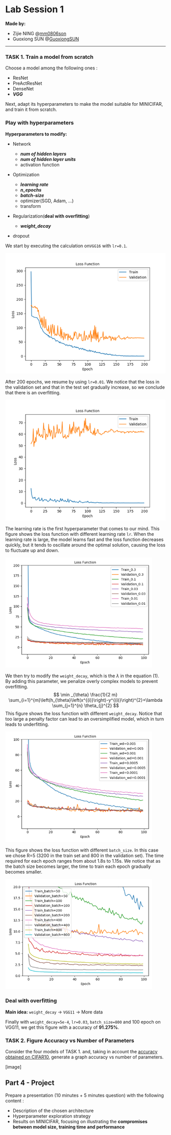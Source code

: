 # Lab Session 1 

**Made by:**

- Zijie NING @[mm0806son](https://github.com/mm0806son)
- Guoxiong SUN @[GuoxiongSUN](https://github.com/GuoxiongSUN)

-----

### TASK 1. Train a model from scratch

Choose a model among the following ones : 

- ResNet
- PreActResNet
- DenseNet
- ***VGG***

Next, adapt its hyperparameters to make the model suitable for MINICIFAR, and train it from scratch. 

### Play with hyperparameters

**Hyperparameters to modify:**

- Network

  - ***num of hidden layers***
  - ***num of hidden layer units***
  - activation function
- Optimization

  - ***learning rate***
  - ***n_epochs***
  - ***batch-size***
  - optimizer(SGD, Adam, ...)
  - transform
- Regularization(**deal with overfitting**)

  - ***weight_decay***
- dropout

We start by executing the calculation on`VGG16` with `lr=0.1`.

<img src="TP1_lr0.1.png" alt="TP1_lr0.1" style="zoom:80%;" />

After 200 epochs, we resume by using `lr=0.01`. We notice that the loss in the validation set and that in the test set gradually increase, so we conclude that there is an overfitting.

<img src="TP1_lr_0.01.png" alt="TP1_lr0.01" style="zoom:80%;" />

The learning rate is the first hyperparameter that comes to our mind. This figure shows the loss function with different learning rate `lr`. When the learning rate is large, the model learns fast and the loss function decreases quickly, but it tends to oscillate around the optimal solution, causing the loss to fluctuate up and down.

<img src="Loss_Lr.png" alt="Loss_Lr" style="zoom:72%;" />

We then try to modify the `weight_decay`, which is the $\lambda$ in the equation (1). By adding this parameter, we penalize overly complex models to prevent overfitting.
$$
\min _{\theta} \frac{1}{2 m} \sum_{i=1}^{m}\left(h_{\theta}\left(x^{(i)}\right)-y^{(i)}\right)^{2}+\lambda \sum_{j=1}^{n} \theta_{j}^{2}
$$
This figure shows the loss function with different `weight_decay`. Notice that too large a penalty factor can lead to an oversimplified model, which in turn leads to underfitting.

<img src="Loss_wd.png" alt="Loss_wd" style="zoom:72%;" />

This figure shows the loss function with different `batch_size`. In this case we chose R=5 (3200 in the train set and 800 in the validation set). The time required for each epoch ranges from about 1.8s to 1.15s. We notice that as the batch size becomes larger, the time to train each epoch gradually becomes smaller.

<img src="Loss_Batchsize.png" alt="Loss_Batchsize" style="zoom:72%;" />

### Deal with overfitting

**Main idea:** `weight_decay` -> `VGG11` -> More data



Finally with `weight_decay=5e-4`, `lr=0.03`, `batch_size=800` and 100 epoch on VGG11, we get this figure with a accuracy of **91.275%**.






### TASK 2. Figure Accuracy vs Number of Parameters
Consider the four models of TASK 1. and, taking in account the [accuracy obtained on CIFAR10](https://github.com/kuangliu/pytorch-cifar), generate a graph accuracy vs number of parameters.

[image]



## Part 4 - Project

Prepare a presentation (10 minutes + 5 minutes question) with the following content : 
- Description of the chosen architecture
- Hyperparameter exploration strategy 
- Results on MINICIFAR, focusing on illustrating the **compromises between model size, training time and performance**

